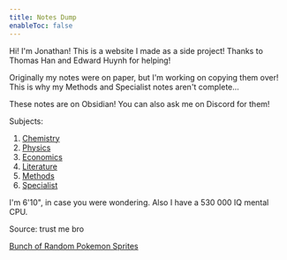 ```yaml
---
title: Notes Dump
enableToc: false
---
```


Hi! I'm Jonathan! This is a website I made as a side project! Thanks to Thomas Han and Edward Huynh for helping! 

Originally my notes were on paper, but I'm working on copying them over! This is why my Methods and Specialist notes aren't complete...

These notes are on Obsidian! You can also ask me on Discord for them!

Subjects:
1. [Chemistry](Chemistry/Chemistry.md)
2. [Physics](Physics/Physics.md)
3. [Economics](Economics/Economics.md)
4. [Literature](Literature/Literature.md)
5. [Methods](Methods/Methods.md)
6. [Specialist](Specialist/Specialist.md)

I'm 6'10", in case you were wondering. Also I have a 530 000 IQ mental CPU.

Source: trust me bro

[Bunch of Random Pokemon Sprites](poke)


